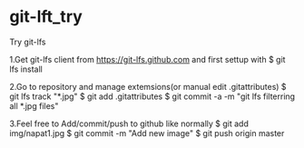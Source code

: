# git-lft_try
Try git-lfs

1.Get git-lfs client from https://git-lfs.github.com and first settup with
$ git lfs install

2.Go to repository and manage extemsions(or manual edit .gitattributes)
$ git lfs track "*.jpg"
$ git add .gitattributes
$ git commit -a -m "git lfs filterring all *.jpg files"

3.Feel free to Add/commit/push to github like normally
$ git add img/napat1.jpg
$ git commit -m "Add new image"
$ git push origin master
